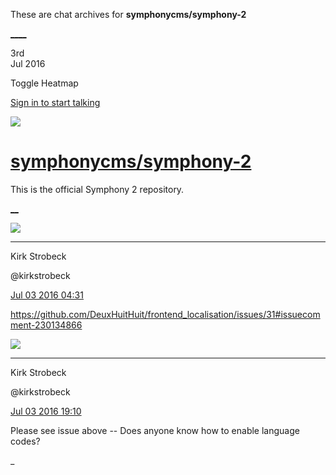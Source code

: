 These are chat archives for **symphonycms/symphony-2**

[__](/symphonycms/symphony-2/archives/2016/07/04)[__](/symphonycms/symphony-2/archives/2016/07/02)

3rd  
Jul 2016

Toggle Heatmap

[Sign in to start talking](/login?action=login&button=archive-login)

![](https://avatars-02.gitter.im/group/iv/3/57542c45c43b8c601977197e?s=48)

#  [symphonycms/symphony-2](/symphonycms/symphony-2)

This is the official Symphony 2 repository.

[ __](/orgs/symphonycms/rooms "More symphonycms rooms")

![](https://avatars0.githubusercontent.com/u/241963?v=3&s=30)

____

Kirk Strobeck

@kirkstrobeck

[Jul 03 2016
04:31](https://gitter.im/symphonycms/symphony-2?at=5778952435bfead3796a49d2)

<https://github.com/DeuxHuitHuit/frontend_localisation/issues/31#issuecomment-230134866>

![](https://avatars0.githubusercontent.com/u/241963?v=3&s=30)

____

Kirk Strobeck

@kirkstrobeck

[Jul 03 2016
19:10](https://gitter.im/symphonycms/symphony-2?at=5779633cd4b6d5012ec2aba3)

Please see issue above -- Does anyone know how to enable language codes?

_

